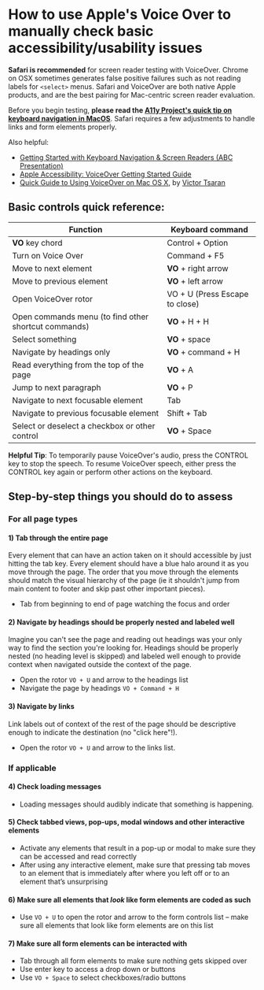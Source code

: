 # How to use Apple's Voice Over to manually check basic accessibility/usability issues

**Safari is recommended** for screen reader testing with VoiceOver. Chrome on OSX sometimes generates false positive failures such as not reading labels for `<select>` menus. Safari and VoiceOver are both native Apple products, and are the best pairing for Mac-centric screen reader evaluation.

Before you begin testing, **please read the [A11y Project's quick tip on keyboard navigation in MacOS](https://a11yproject.com/posts/macos-browser-keyboard-navigation/)**. Safari requires a few adjustments to handle links and form elements properly.

Also helpful:
  - [Getting Started with Keyboard Navigation & Screen Readers (ABC Presentation)](https://github.com/department-of-veterans-affairs/va.gov-team/blob/master/teams/vsa/accessibility/learning-sessions/abc02-getting-started-with-keyboard-navigation-and-screen-readers/abc02-getting-started-with-keyboard-navigation-and-screen-readers.pdf)
  - [Apple Accessibility: VoiceOver Getting Started Guide](https://help.apple.com/voiceover/info/guide/10.12)
  - [Quick Guide to Using VoiceOver on Mac OS X](http://www.victortsaran.net/quick-guide-to-using-voiceover-on-mac-os-x/), by [Victor Tsaran](https://www.linkedin.com/in/victortsaran)

## Basic controls quick reference:

Function | Keyboard command 
--- | --- 
**VO** key chord | Control + Option
Turn on Voice Over | Command + F5 
Move to next element | **VO** + right arrow
Move to previous element | **VO** + left arrow
Open VoiceOver rotor | VO + U (Press Escape to close) 
Open commands menu (to find other shortcut commands) | **VO** + H + H 
Select something | **VO** + space 
Navigate by headings only | **VO** + command + H 
Read everything from the top of the page | **VO** + A 
Jump to next paragraph | **VO** + P 
Navigate to next focusable element | Tab
Navigate to previous focusable element | Shift + Tab
Select or deselect a checkbox or other control | **VO** + Space

**Helpful Tip**: To temporarily pause VoiceOver's audio, press the CONTROL key to stop the speech. To resume VoiceOver speech, either press the CONTROL key again or perform other actions on the keyboard.


## Step-by-step things you should do to assess

### For all page types

#### 1) Tab through the entire page

Every element that can have an action taken on it should accessible by just hitting the tab key. Every element should have a blue halo around it as you move through the page. The order that you move through the elements should match the visual hierarchy of the page (ie it shouldn't jump from main content to footer and skip past other important pieces).
    
- Tab from beginning to end of page watching the focus and order

#### 2) Navigate by headings should be properly nested and labeled well 

Imagine you can't see the page and reading out headings was your only way to find the section you're looking for. Headings should be properly nested (no heading level is skipped) and labeled well enough to provide context when navigated outside the context of the page.
- Open the rotor `VO + U` and arrow to the headings list
- Navigate the page by headings `VO + Command + H`

#### 3) Navigate by links

Link labels out of context of the rest of the page should be descriptive enough to indicate the destination (no "click here"!).
- Open the rotor `VO + U` and arrow to the links list. 


### If applicable
#### 4) Check loading messages 

- Loading messages should audibly indicate that something is happening.

#### 5) Check tabbed views, pop-ups, modal windows and other interactive elements
- Activate any elements that result in a pop-up or modal to make sure they can be accessed and read correctly
- After using any interactive element, make sure that pressing tab moves to an element that is immediately after where you left off or to an element that’s unsurprising

#### 6) Make sure all elements that _look_ like form elements are coded as such
- Use `VO + U` to open the rotor and arrow to the form controls list – make sure all elements that look like form elements are on this list

#### 7) Make sure all form elements can be interacted with
- Tab through all form elements to make sure nothing gets skipped over
- Use enter key to access a drop down or buttons
- Use `VO + Space` to select checkboxes/radio buttons
 

